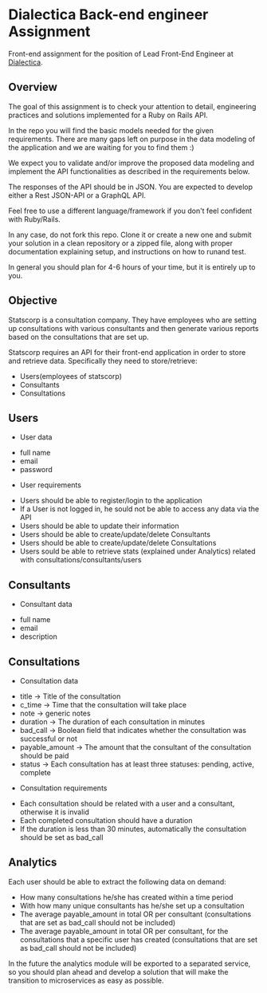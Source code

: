 # Dialectica Back-end engineer Assignment
Front-end assignment for the position of Lead Front-End Engineer at [Dialectica](https://dialecticanet.com/).

## Overview
The goal of this assignment is to check your attention to detail, engineering practices and solutions implemented for a Ruby on Rails API.

In the repo you will find the basic models needed for the given requirements. There are many gaps left on purpose in the data modeling of the application and we are waiting for you to find them :)

We expect you to validate and/or improve the proposed data modeling and implement the API functionalities as described in the requirements below.

The responses of the API should be in JSON. You are expected to develop either a Rest JSON-API or a GraphQL API.

Feel free to use a different language/framework if you don't feel confident with Ruby/Rails.

In any case, do not fork this repo. Clone it or create a new one and submit your solution in a clean repository or a zipped file, along with proper documentation explaining ​setup​, and instructions on how to ​run ​and ​test​.

In general you should plan for 4-6 hours of your time, but it is entirely up to you.

## Objective

Statscorp is a consultation company. They have employees who are setting up consultations with various consultants and then generate various reports based on the consultations that are set up.

Statscorp requires an API for their front-end application in order to store and retrieve data.
Specifically they need to store/retrieve:

- Users(employees of statscorp)
- Consultants
- Consultations

## Users

* User data
- full name
- email
- password

* User requirements
- Users should be able to register/login to the application
- If a User is not logged in, he sould not be able to access any data via the API
- Users should be able to update their information
- Users should be able to create/update/delete Consultants
- Users should be able to create/update/delete Consultations
- Users sould be able to retrieve stats (explained under Analytics) related with consultations/consultants/users

## Consultants

* Consultant data
- full name
- email
- description

## Consultations

* Consultation data
- title -> Title of the consultation
- c_time -> Time that the consultation will take place
- note -> generic notes
- duration -> The duration of each consultation in minutes
- bad_call -> Boolean field that indicates whether the consultation was successful or not
- payable_amount -> The amount that the consultant of the consultation should be paid
- status -> Each consultation has at least three statuses: pending, active, complete

* Consultation requirements
- Each consultation should be related with a user and a consultant, otherwise it is invalid
- Each completed consultation should have a duration
- If the duration is less than 30 minutes, automatically the consultation should be set as bad_call

## Analytics

Each user should be able to extract the following data on demand:
- How many consultations he/she has created within a time period
- With how many unique consultants has he/she set up a consultation
- The average payable_amount in total OR per consultant (consultations that are set as bad_call should not be included)
- The average payable_amount in total OR per consultant, for the consultations that a specific user has created (consultations that are set as bad_call should not be included)

In the future the analytics module will be exported to a separated service, so you should plan ahead and develop a solution that will make the transition to microservices as easy as possible.